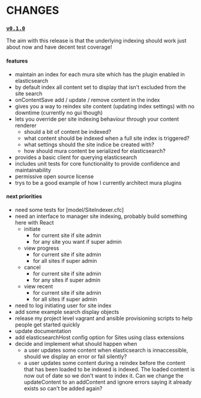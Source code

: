 # CHANGES

### [`v0.1.0`](https://github.com/oscarduignan/MuraElasticsearch/releases/tag/v0.1.0)

The aim with this release is that the underlying indexing should work just about now and have decent test coverage!

#### features

* maintain an index for each mura site which has the plugin enabled in elasticsearch
* by default index all content set to display that isn't excluded from the site search
* onContentSave add / update / remove content in the index
* gives you a way to reindex site content (updating index settings) with no downtime (currently no gui though)
* lets you override per site indexing behaviour through your content renderer
    * should a bit of content be indexed?
    * what content should be indexed when a full site index is triggered?
    * what settings should the site indice be created with?
    * how should mura content be serialized for elasticsearch?
* provides a basic client for querying elasticsearch
* includes unit tests for core functionality to provide confidence and maintainability
* permissive open source license
* trys to be a good example of how I currently architect mura plugins

#### next priorities

* need some tests for [model/SiteIndexer.cfc]
* need an interface to manager site indexing, probably build something here with React
    * initiate
        * for current site if site admin
        * for any site you want if super admin
    * view progress
        * for current site if site admin
        * for all sites if super admin
    * cancel
        * for current site if site admin
        * for any sites if super admin
    * view recent
        * for current site if site admin
        * for all sites if super admin
* need to log initiating user for site index
* add some example search display objects
* release my project level vagrant and ansible provisioning scripts to help people get started quickly
* update documentation
* add elasticsearchHost config option for Sites using class extensions
* decide and implement what should happen when
    * a user updates some content when elasticsearch is innaccessible, should we display an error or fail silently?
    * a user updates some content during a reindex before the content that has been loaded to be indexed is indexed. The loaded content is now out of date so we don't want to index it. Can we change the updateContent to an addContent and ignore errors saying it already exists so can't be added again?
